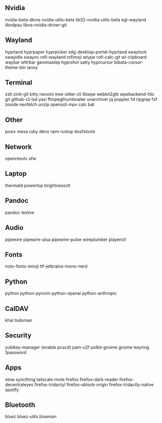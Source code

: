 ## Nvidia
nvidia-beta-dkms
nvidia-utils-beta lib32-nvidia-utils-beta
egl-wayland libvdpau libva-nvidia-driver-git

## Wayland
hyprland hyprpaper hyprpicker xdg-desktop-portal-hyprland
swaylock swayidle
swaync
rofi-wayland rofimoji wtype rofi-calc-git
wl-clipboard
waybar wttrbar
gammastep
hyprshot satty
hyprcursor bibata-cursor-theme-bin
ianny

## Terminal
zsh
zinit-git
kitty
neovim tree-sitter-cli libwpe webkit2gtk wpebackend-fdo
git github-cli
lsd
yazi ffmpegthumbnailer unarchiver jq poppler fd ripgrep fzf zoxide
neofetch
unzip
openssh
mpv
calc
bat

## Other
posix mesa
ruby
deno npm
rustup
dosfstools

## Network
openresolv
ufw

## Laptop
thermald powertop brightnessctl

## Pandoc
pandoc texlive

## Audio
pipewire pipewire-alsa pipewire-pulse wireplumber
playerctl

## Fonts
noto-fonts-emoji
ttf-jetbrains-mono-nerd

## Python
python
python-pynvim
python-openai python-anthropic

## CalDAV
khal
todoman

## Security
yubikey-manager (enable pcscd)
pam-u2f
polkit-gnome gnome-keyring
1password

## Apps
stow
syncthing
tailscale
rnote
firefox firefox-dark-reader firefox-decentraleyes firefox-tridactyl firefox-ublock-origin firefox-tridactly-native
spotify

## Bluetooth
bluez
bluez-utils
blueman

